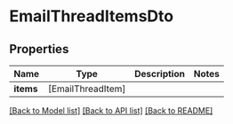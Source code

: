 # EmailThreadItemsDto

## Properties
Name | Type | Description | Notes
------------ | ------------- | ------------- | -------------
**items** | [EmailThreadItem] |  | 

[[Back to Model list]](../README#documentation-for-models) [[Back to API list]](../README#documentation-for-api-endpoints) [[Back to README]](../README)


